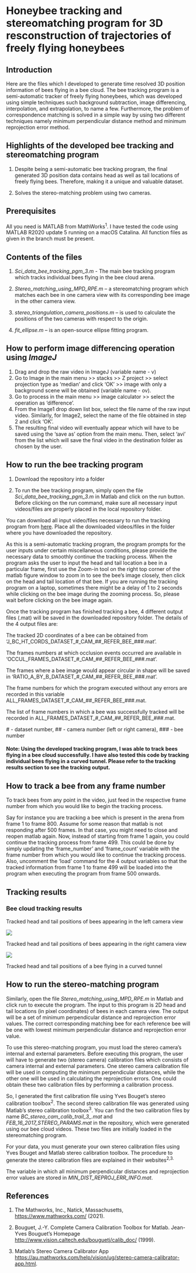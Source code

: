 # Honeybee tracking and stereomatching program for 3D resconstruction of trajectories of freely flying honeybees

## Introduction

Here are the files which I developed to generate time resolved 3D position information of bees flying in a bee cloud. The bee tracking program is a semi-automatic tracker of freely flying honeybees, which was developed using simple techniques such background subtraction, image differencing, interpolation, and extrapolation, to name a few. Furthermore, the problem of correspondence matching is solved in a simple way by using two different techniques namely minimum perpendicular distance method and minimum reprojection error method. 

## Highlights of the developed bee tracking and stereomatching program

1. Despite being a semi-automatic bee tracking program, the final generated 3D position data contains head as well as tail locations of freely flying bees. Therefore, making it a unique and valuable dataset.

2. Solves the stereo-matching problem using two cameras. 

## Prerequisites

All you need is MATLAB from MathWorks<sup>1</sup>. I have tested the code using MATLAB R2020 update 5 running on a macOS Catalina. All function files as given in the branch must be present.

## Contents of the files

1)	*Sci_data_bee_tracking_pgm_3.m* - The main bee tracking program which tracks individual bees flying in the bee cloud arena.

2)	*Stereo_matching_using_MPD_RPE.m* – a stereomatching program which matches each bee in one camera view with its corresponding bee image in the other camera view. 

3)	*stereo_triangulation_camera_positions.m* – is used to calculate the positions of the two cameras with respect to the origin.

4)	*fit_ellipse.m* – is an open-source ellipse fitting program.

## How to perform image differencing operation using *ImageJ*

1.	Drag and drop the raw video in ImageJ (variable name - v)
2.	Go to Image in the main menu >> stacks >> Z project >> select projection type as ‘median’ and click ‘OK’ >> image with only a background scene will be obtained (variable name - ov).
3.	Go to process in the main menu >> image calculator >> select the operation as ‘difference’.
4.	From the Image1 drop down list box, select the file name of the raw input video. Similarly, for Image2, select the name of the file obtained in step 2 and click ‘OK’.
5.	The resulting final video will eventually appear which will have to be saved using the ‘save as’ option from the main menu. Then, select ‘avi’ from the list which will save the final video in the destination folder as chosen by the user. 



## How to run the bee tracking program

1. Download the repository into a folder

2. To run the bee tracking program, simply open the file *Sci_data_bee_tracking_pgm_3.m* in Matlab and click on the run button. Before clicking on the run command, make sure all necessary input videos/files are properly placed in the local repository folder. 

You can download all input video/files necessary to run the tracking program from [here](https://figshare.com/articles/media/Multi-Object_Tracking_in_Heterogeneous_environments_MOTHe_for_animal_video_recordings/11980356/3). Place all the downloaded videos/files in the folder where you have downloaded the repository.  

As this is a semi-automatic tracking program, the program prompts for the user inputs under certain miscellaneous conditions, please provide the necessary data to smoothly continue the tracking process. When the program asks the user to input the head and tail location a bee in a particular frame, first use the Zoom-in tool on the right top corner of the matlab figure window to zoom in to see the bee’s image closely, then click on the head and tail location of that bee. If you are running the tracking program on a laptop, sometimes there might be a delay of 1 to 2 seconds while clicking on the bee image during the zooming process. So, please wait before clicking on the bee image again. 

Once the tracking program has finished tracking a bee, 4 different output files (.mat) will be saved in the downloaded repository folder. The details of the 4 output files are:

The tracked 2D coordinates of a bee can be obtained from ‘J\_BC\_HT\_CORDS\_DATASET\_#\_CAM\_##\_REFER\_BEE\_###.mat’.

The frames numbers at which occlusion events occurred are available in ‘OCCUL\_FRAMES\_DATASET\_#\_CAM\_##\_REFER\_BEE\_###.mat’.

The frames where a bee image would appear circular in shape will be saved in ‘RATIO\_A\_BY\_B\_DATASET\_#\_CAM\_##\_REFER\_BEE\_###.mat’. 

The frame numbers for which the program executed without any errors are recorded in this variable ALL\_FRAMES\_DATASET\_#\_CAM\_##\_REFER\_BEE\_###.mat.

The list of frame numbers in which a bee was successfully tracked will be recorded in ALL\_FRAMES\_DATASET\_#\_CAM\_##\_REFER\_BEE\_###.mat.

\# - dataset number, \## - camera number (left or right camera), \### - bee number

#### Note: Using the developed tracking program, I was able to track bees flying in a bee cloud successfully. I have also tested this code by tracking individual bees flying in a curved tunnel. Please refer to the tracking results section to see the tracking output.

## How to track a bee from any frame number

To track bees from any point in the video, just feed in the respective frame number from which you would like to begin the tracking process. 

Say for instance you are tracking a bee which is present in the arena from frame 1 to frame 800. Assume for some reason that matlab is not responding after 500 frames. In that case, you might need to close and reopen matlab again. Now, instead of starting from frame 1 again, you could continue the tracking process from frame 499. This could be done by simply updating the ‘frame_number’ and ‘frame_count’ variable with the frame number from which you would like to continue the tracking process. Also, uncomment the ‘load’ command for the 4 output variables so that the tracked information from frame 1 to frame 499 will be loaded into the program when executing the program from frame 500 onwards.


## Tracking results

### Bee cloud tracking results

Tracked head and tail positions of bees appearing in the left camera view

![](GIPHY_CAM_1_1.gif)

Tracked head and tail positions of bees appearing in the right camera view 

![](GIPHY_CAM_2_2.gif)

Tracked head and tail positions of a bee flying in a curved tunnel



## How to run the stereo-matching program 

Similarly, open the file *Stereo_matching_using_MPD_RPE.m* in Matlab and click run to execute the program. The input to this program is 2D head and tail locations (in pixel coordinates) of bees in each camera view. The output will be a set of minimum perpendicular distance and reprojection error values. The correct corresponding matching bee for each reference bee will be one with lowest minimum perpendicular distance and reprojection error value.

To use this stereo-matching program, you must load the stereo camera’s internal and external parameters. Before executing this program, the user will have to generate two (stereo camera) calibration files which consists of camera internal and external parameters. One stereo camera calibration file will be used in computing the minimum perpendicular distances, while the other one will be used in calculating the reprojection errors. One could obtain these two calibration files by performing a calibration process.

So, I generated the first calibration file using Yves Bouget’s stereo calibration toolbox<sup>2</sup>. The second stereo calibration file was generated using Matlab’s stereo calibration toolbox<sup>3</sup>. You can find the two calibration files by name *BC_stereo_cam_calib_trail_3_.mat* and *FEB_16_2017_STEREO_PARAMS.mat* in the repository, which were generated using our bee cloud videos. These two files are initially loaded in the stereomatching program. 

For your data, you must generate your own stereo calibration files using Yves Bouget and Matlab stereo calibration toolbox. The procedure to generate the stereo calibration files are explained in their websites<sup>2,3.

The variable in which all minimum perpendicular distances and reprojection error values are stored in *MIN_DIST_REPROJ_ERR_INFO.mat*.

## References

1. The Mathworks, Inc., Natick, Massachusetts, <https://www.mathworks.com/> (2021).

2. Bouguet, J.-Y. Complete Camera Calibration Toolbox for Matlab. Jean-Yves Bouguet’s Homepage <http://www.vision.caltech.edu/bouguetj/calib_doc/> (1999).

3. Matlab’s Stereo Camera Calibrator App <https://au.mathworks.com/help/vision/ug/stereo-camera-calibrator-app.html>.




